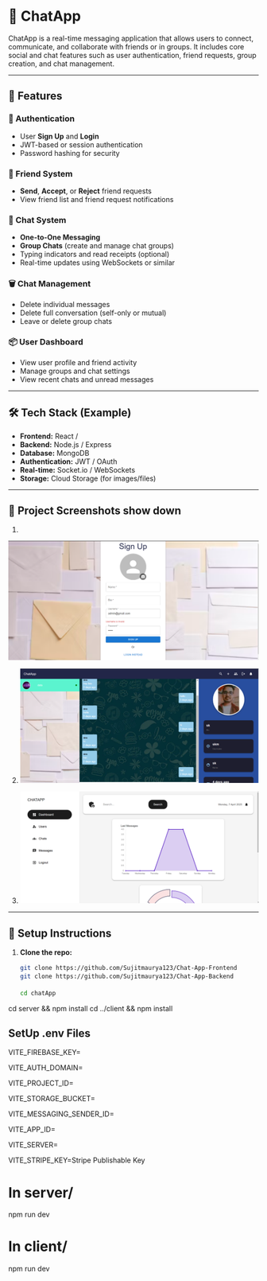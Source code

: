 # 💬 ChatApp

ChatApp is a real-time messaging application that allows users to connect, communicate, and collaborate with friends or in groups. It includes core social and chat features such as user authentication, friend requests, group creation, and chat management.

---

## 🚀 Features

### 🛂 Authentication
- User **Sign Up** and **Login**
- JWT-based or session authentication
- Password hashing for security

### 👥 Friend System
- **Send**, **Accept**, or **Reject** friend requests
- View friend list and friend request notifications

### 💬 Chat System
- **One-to-One Messaging**
- **Group Chats** (create and manage chat groups)
- Typing indicators and read receipts (optional)
- Real-time updates using WebSockets or similar

### 🗑️ Chat Management
- Delete individual messages
- Delete full conversation (self-only or mutual)
- Leave or delete group chats

### 📦 User Dashboard
- View user profile and friend activity
- Manage groups and chat settings
- View recent chats and unread messages

---

## 🛠️ Tech Stack (Example)

- **Frontend:** React / 
- **Backend:** Node.js / Express
- **Database:** MongoDB 
- **Authentication:** JWT / OAuth
- **Real-time:** Socket.io / WebSockets
- **Storage:** Cloud Storage (for images/files)

---

## 📁 Project Screenshots show down
1.
![Login](<Screenshot 2025-04-07 222443.png>)

2. ![Home](<Screenshot 2025-04-07 222428.png>)

3. ![Dashboard](<Screenshot 2025-04-07 222552.png>)


---

## 🧪 Setup Instructions

1. **Clone the repo:**
   ```bash
   git clone https://github.com/Sujitmaurya123/Chat-App-Frontend
   git clone https://github.com/Sujitmaurya123/Chat-App-Backend

   cd chatApp

cd server && npm install
cd ../client && npm install

## SetUp .env Files


VITE_FIREBASE_KEY= 

VITE_AUTH_DOMAIN= 

VITE_PROJECT_ID=

VITE_STORAGE_BUCKET=

VITE_MESSAGING_SENDER_ID= 

VITE_APP_ID=

VITE_SERVER=

VITE_STRIPE_KEY=Stripe Publishable Key

# In server/
npm run dev

# In client/
npm run dev

